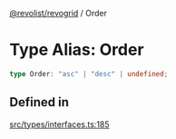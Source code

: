 [@revolist/revogrid](README.md) / Order

# Type Alias: Order

```ts
type Order: "asc" | "desc" | undefined;
```

## Defined in

[src/types/interfaces.ts:185](https://github.com/revolist/revogrid/blob/1d7f63e049242097564b7da6ec33fe3875543951/src/types/interfaces.ts#L185)
